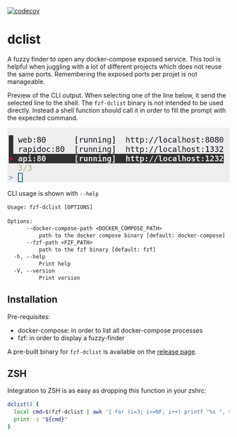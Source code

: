[![codecov](https://codecov.io/gh/lonepeon/dclist/branch/main/graph/badge.svg?token=HC7WSVDRO2)](https://codecov.io/gh/lonepeon/dclist)

# dclist

A fuzzy finder to open any docker-compose exposed service. This tool is helpful
when juggling with a lot of different projects which does not reuse the same
ports. Remembering the exposed ports per projet is not manageable.

Preview of the CLI output. When selecting one of the line below, it send the
selected line to the shell. The `fzf-dclist` binary is not intended to be used
directly. Instead a shell function should call it in order to fill the prompt
with the expected command.

![preview](assets/preview.png)

CLI usage is shown with `--help`

```
Usage: fzf-dclist [OPTIONS]

Options:
      --docker-compose-path <DOCKER_COMPOSE_PATH>
          path to the docker compose binary [default: docker-compose]
      --fzf-path <FZF_PATH>
          path to the fzf binary [default: fzf]
  -h, --help
          Print help
  -V, --version
          Print version
```

## Installation

Pre-requisites:
- docker-compose: in order to list all docker-compose processes
- fzf: in order to display a fuzzy-finder

A pre-built binary for `fzf-dclist` is available on the [release
page](https://github.com/lonepeon/dclist/releases).

## ZSH

Integration to ZSH is as easy as dropping this function in your zshrc:

```zsh
dclist() {
  local cmd=$(fzf-dclist | awk '{ for (i=3; i<=NF; i++) printf "%s ", $i }');
  print -z "${cmd}"
}
```
